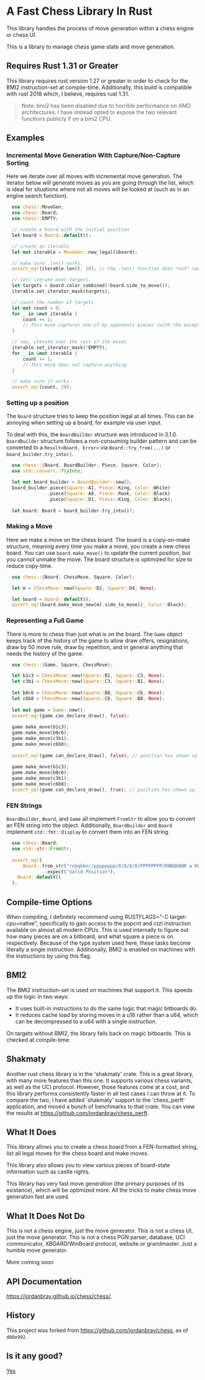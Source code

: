# A Fast Chess Library In Rust
<!--
[![Build Status](https://travis-ci.org/jordanbray/chess.svg?branch=master)](https://travis-ci.org/jordanbray/chess)
[![crates.io](https://img.shields.io/crates/v/chess.svg)](https://crates.io/crates/chess)
[![docs.rs](https://docs.rs/chess/badge.svg)](https://jordanbray.github.io/chess/chess/)
-->

This library handles the process of move generation within a chess engine or chess UI.

This is a library to manage chess game state and move generation.

## Requires Rust 1.31 or Greater

This library requires rust version 1.27 or greater in order to check for the BMI2 instruction-set at compile-time.  Additionally, this build is compatible with rust 2018 which, I believe, requires rust 1.31.

> Note: bmi2 has been disabled due to horrible performance on AMD architectures.  I have instead opted to expose the two relevant functions publicly if on a bmi2 CPU.

## Examples

### Incremental Move Generation With Capture/Non-Capture Sorting

Here we iterate over all moves with incremental move generation.  The iterator below will generate moves as you are going through the list, which is ideal for situations where not all moves will be looked at (such as in an engine search function).

```rust
  use chess::MoveGen;
  use chess::Board;
  use chess::EMPTY;

  // create a board with the initial position
  let board = Board::default();

  // create an iterable
  let mut iterable = MoveGen::new_legal(&board);

  // make sure .len() works.
  assert_eq!(iterable.len(), 20); // the .len() function does *not* consume the iterator

  // lets iterate over targets.
  let targets = board.color_combined(!board.side_to_move());
  iterable.set_iterator_mask(targets);

  // count the number of targets
  let mut count = 0;
  for _ in &mut iterable {
      count += 1;
      // This move captures one of my opponents pieces (with the exception of en passant)
  }

  // now, iterate over the rest of the moves
  iterable.set_iterator_mask(!EMPTY);
  for _ in &mut iterable {
      count += 1;
      // This move does not capture anything
  }

  // make sure it works
  assert_eq!(count, 20);
```

### Setting up a position

The `Board` structure tries to keep the position legal at all times.  This can be annoying when setting up a board, for example via user input.

To deal with this, the `BoardBuilder` structure was introduced in 3.1.0. `BoardBuilder` structure follows a non-consuming builder pattern and can be converted to a `Result<Board, Error>` via `Board::try_from(...)` or `board_builder.try_into()`.

```rust
  use chess::{Board, BoardBuilder, Piece, Square, Color};
  use std::convert::TryInto;

  let mut board_builder = BoardBuilder::new();
  board_builder.piece(Square::A1, Piece::King, Color::White)
               .piece(Square::A8, Piece::Rook, Color::Black)
               .piece(Square::D1, Piece::King, Color::Black);
  
  let board: Board = board_builder.try_into()?;
```

### Making a Move

Here we make a move on the chess board.  The board is a copy-on-make structure, meaning every time you make a move, you create a new chess board.  You can use `board.make_move()` to update the current position, but you cannot unmake the move.  The board structure is optimized for size to reduce copy-time.

```rust
  use chess::{Board, ChessMove, Square, Color};

  let m = ChessMove::new(Square::D2, Square::D4, None);

  let board = Board::default();
  assert_eq!(board.make_move_new(m).side_to_move(), Color::Black);
```

### Representing a Full Game

There is more to chess than just what is on the board.  The `Game` object keeps track of the history of the game to allow draw offers, resignations, draw by 50 move rule, draw by repetition, and in general anything that needs the history of the game.

```rust
  use chess::{Game, Square, ChessMove};

  let b1c3 = ChessMove::new(Square::B1, Square::C3, None);
  let c3b1 = ChessMove::new(Square::C3, Square::B1, None);
  
  let b8c6 = ChessMove::new(Square::B8, Square::C6, None);
  let c6b8 = ChessMove::new(Square::C6, Square::B8, None);
  
  let mut game = Game::new();
  assert_eq!(game.can_declare_draw(), false);
  
  game.make_move(b1c3);
  game.make_move(b8c6);
  game.make_move(c3b1);
  game.make_move(c6b8);
  
  assert_eq!(game.can_declare_draw(), false); // position has shown up twice
  
  game.make_move(b1c3);
  game.make_move(b8c6);
  game.make_move(c3b1);
  game.make_move(c6b8);
  assert_eq!(game.can_declare_draw(), true); // position has shown up three times
```

### FEN Strings

`BoardBuilder`, `Board`, and `Game` all implement `FromStr` to allow you to convert an FEN string into the object.  Additionally, `BoardBuilder` and `Board` implement `std::fmt::Display` to convert them into an FEN string.

```rust
  use chess::Board;
  use std::str::FromStr;
  
  assert_eq!(
      Board::from_str("rnbqkbnr/pppppppp/8/8/8/8/PPPPPPPP/RNBQKBNR w KQkq - 0 1")
              .expect("Valid Position"),
    Board::default()
  );
```

## Compile-time Options

When compiling, I definitely recommend using RUSTFLAGS="-C target-cpu=native", specifically to gain access to the popcnt and ctzl instruction available on almost all modern CPUs.  This is used internally to figure out how many pieces are on a bitboard, and what square a piece is on respectively.  Because of the type system used here, these tasks become literally a single instruction.  Additionally, BMI2 is enabled on machines with the instructions by using this flag.

## BMI2

The BMI2 instruction-set is used on machines that support it.  This speeds up the logic in two ways:
* It uses built-in instructions to do the same logic that magic bitboards do.
* It reduces cache load by storing moves in a u16 rather than a u64, which can be decompressed to a u64 with a single instruction.

On targets without BMI2, the library falls back on magic bitboards.  This is checked at compile-time.

## Shakmaty

Another rust chess library is in the 'shakmaty' crate.  This is a great library, with many more features than this one.  It supports various chess variants, as well as the UCI protocol.  However, those features come at a cost, and this library performs consistently faster in all test cases I can throw at it.  To compare the two, I have added 'shakmaty' support to the 'chess_perft' application, and moved a bunch of benchmarks to that crate.  You can view the results at
https://github.com/jordanbray/chess_perft.

## What It Does

This library allows you to create a chess board from a FEN-formatted string, list all legal moves for the chess board and make moves.

This library also allows you to view various pieces of board-state information such as castle rights.

This library has very fast move generation (the primary purposes of its existance), which will be optimized more.  All the tricks to make chess move generation fast are used.

## What It Does Not Do

This is not a chess engine, just the move generator.  This is not a chess UI, just the move generator.  This is not a chess PGN parser, database, UCI communicator, XBOARD/WinBoard protocol, website or grandmaster.  Just a humble move generator.

More coming soon

## API Documentation

 https://jordanbray.github.io/chess/chess/.

## History
This project was forked from https://github.com/jordanbray/chess, as of `d00e992`.

## Is it any good?

[Yes](https://news.ycombinator.com/item?id=3067434)

